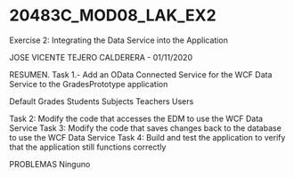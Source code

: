 # 20483C_MOD08_LAK_EX2
Exercise 2: Integrating the Data Service into the Application

JOSE VICENTE TEJERO CALDERERA - 01/11/2020

RESUMEN.
Task 1.- Add an OData Connected Service for the WCF Data Service to the GradesPrototype application

<service xmlns="http://www.w3.org/2007/app" xmlns:atom="http://www.w3.org/2005/Atom" xml:base="http://localhost:1655/Services/GradesWebDataService.svc/">
<workspace>
<atom:title>Default</atom:title>
<collection href="Grades">
<atom:title>Grades</atom:title>
</collection>
<collection href="Students">
<atom:title>Students</atom:title>
</collection>
<collection href="Subjects">
<atom:title>Subjects</atom:title>
</collection>
<collection href="Teachers">
<atom:title>Teachers</atom:title>
</collection>
<collection href="Users">
<atom:title>Users</atom:title>
</collection>
</workspace>
</service>

Task 2: Modify the code that accesses the EDM to use the WCF Data Service
Task 3: Modify the code that saves changes back to the database to use the WCF Data Service
Task 4: Build and test the application to verify that the application still functions correctly



PROBLEMAS
Ninguno
